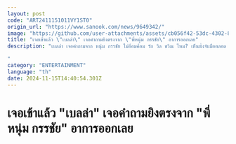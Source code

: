 ```yaml
---
layout: post
code: "ART2411151011VY1ST0"
origin_url: "https://www.sanook.com/news/9649342/"
image: "https://github.com/user-attachments/assets/cb056f42-53dc-4302-8ddd-801ec2483a6d"
title: "เจอเข้าแล้ว \"เบลล่า\" เจอคำถามยิงตรงจาก \"พี่หนุ่ม กรรชัย\" อาการออกเลย"
description: "เบลล่า เจอคำถามจาก หนุ่ม กรรชัย ไม่อ้อมค้อม รัก วิล ชวิณ ไหม? เห็นนั่งจับมือตลอด

"
category: "ENTERTAINMENT"
language: "th"
date: 2024-11-15T14:40:54.301Z
---
```


# เจอเข้าแล้ว "เบลล่า" เจอคำถามยิงตรงจาก "พี่หนุ่ม กรรชัย" อาการออกเลย